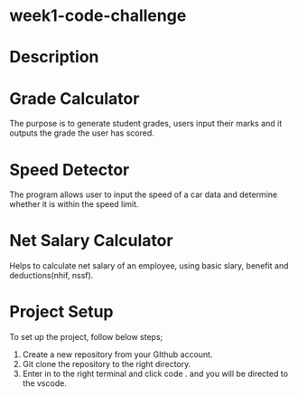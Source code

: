 # week1-code-challenge
# Description

# Grade Calculator
The purpose is to generate student grades, users input their marks and it outputs the grade the user has scored.

# Speed Detector
The program allows user to input the speed of a car data and determine whether it is within the speed limit.

# Net Salary Calculator
Helps to calculate net salary of an employee, using basic slary, benefit and deductions(nhif, nssf).

# Project Setup
To set up the project, follow below steps;
1. Create a new repository from your GIthub account.
2. Git clone the repository to the right directory.
3. Enter in to the right terminal and click code . and you will be directed to the vscode.